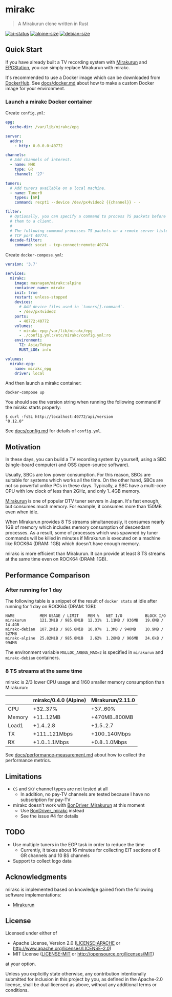 # mirakc

> A Mirakurun clone written in Rust

[![ci-status](https://github.com/masnagam/mirakc/workflows/CI/badge.svg)](https://github.com/masnagam/mirakc/actions?workflow=CI)
[![alpine-size](https://img.shields.io/docker/image-size/masnagam/mirakc/alpine?label=Alpine)](https://hub.docker.com/repository/docker/masnagam/mirakc/tags?page=1&name=alpine)
[![debian-size](https://img.shields.io/docker/image-size/masnagam/mirakc/debian?label=Debian)](https://hub.docker.com/repository/docker/masnagam/mirakc/tags?page=1&name=debian)

## Quick Start

If you have already built a TV recording system with [Mirakurun] and
[EPGStation], you can simply replace Mirakurun with mirakc.

It's recommended to use a Docker image which can be downloaded from [DockerHub].
See [docs/docker.md](./docs/docker.md) about how to make a custom Docker image
for your environment.

### Launch a mirakc Docker container

Create `config.yml`:

```yaml
epg:
  cache-dir: /var/lib/mirakc/epg

server:
  addrs:
    - http: 0.0.0.0:40772

channels:
  # Add channels of interest.
  - name: NHK
    type: GR
    channel: '27'

tuners:
  # Add tuners available on a local machine.
  - name: Tuner0
    types: [GR]
    command: recpt1 --device /dev/px4video2 {{channel}} - -

filter:
  # Optionally, you can specify a command to process TS packets before sending
  # them to a client.
  #
  # The following command processes TS packets on a remote server listening on
  # TCP port 40774.
  decode-filter:
    command: socat - tcp-connect:remote:40774
```

Create `docker-compose.yml`:

```yaml
version: '3.7'

services:
  mirakc:
    image: masnagam/mirakc:alpine
    container_name: mirakc
    init: true
    restart: unless-stopped
    devices:
      # Add device files used in `tuners[].command`.
      - /dev/px4video2
    ports:
      - 40772:40772
    volumes:
      - mirakc-epg:/var/lib/mirakc/epg
      - ./config.yml:/etc/mirakc/config.yml:ro
    environment:
      TZ: Asia/Tokyo
      RUST_LOG: info

volumes:
  mirakc-epg:
    name: mirakc_epg
    driver: local
```

And then launch a mirakc container:

```shell
docker-compose up
```

You should see the version string when running the following command if the
mirakc starts properly:

```console
$ curl -fsSL http://localhost:40772/api/version
"0.12.0"
```

See [docs/config.md](./docs/config.md) for details of `config.yml`.

## Motivation

In these days, you can build a TV recording system by yourself, using a SBC
(single-board computer) and OSS (open-source software).

Usually, SBCs are low power consumption.  For this reason, SBCs are suitable for
systems which works all the time.  On the other hand, SBCs are not so powerful
unlike PCs in these days.  Typically, a SBC have a multi-core CPU with low clock
of less than 2GHz, and only 1..4GB memory.

[Mirakurun] is one of popular DTV tuner servers in Japan.  It's fast enough, but
consumes much memory.  For example, it consumes more than 150MB even when idle.

When Mirakurun provides 8 TS streams simultaneously,  it consumes nearly 1GB of
memory which includes memory consumption of descendant processes.  As a result,
some of processes which was spawned by tuner commands will be killed in minutes
if Mirakurun is executed on a machine like ROCK64 (DRAM: 1GB) which doesn't have
enough memory.

mirakc is more efficient than Mirakurun.  It can provide at least 8 TS streams
at the same time even on ROCK64 (DRAM: 1GB).

## Performance Comparison

### After running for 1 day

The following table is a snippet of the result of `docker stats` at idle after
running for 1 day on ROCK64 (DRAM: 1GB):

```
NAME           MEM USAGE / LIMIT    MEM %   NET I/O          BLOCK I/O
mirakurun      121.3MiB / 985.8MiB  12.31%  1.11MB / 936MB   19.6MB / 14.4GB
mirakc-debian  107.2MiB / 985.8MiB  10.87%  1.3MB / 940MB    10.9MB / 527MB
mirakc-alpine  25.82MiB / 985.8MiB   2.62%  1.28MB / 966MB   24.6kB / 994MB
```

The environment variable `MALLOC_ARENA_MAX=2` is specified in `mirakurun` and
`mirakc-debian` containers.

### 8 TS streams at the same time

mirakc is 2/3 lower CPU usage and 1/60 smaller memory consumption than
Mirakurun:

|          | mirakc/0.4.0 (Alpine) | Mirakurun/2.11.0 |
|----------|-----------------------|------------------|
| CPU      | +32..37%              | +37..60%         |
| Memory   | +11..12MB             | +470MB..800MB    |
| Load1    | +1.4..2.8             | +1.5..2.7        |
| TX       | +111..121Mbps         | +100..140Mbps    |
| RX       | +1.0..1.1Mbps         | +0.8..1.0Mbps    |

See [docs/performance-measurement.md](./docs/performance-measurement.md) about
how to collect the performance metrics.

## Limitations

* `CS` and `SKY` channel types are not tested at all
  * In addition, no pay-TV channels are tested because I have no subscription
    for pay-TV
* mirakc doesn't work with [BonDriver_Mirakurun] at this moment
  * Use [BonDriver_mirakc] instead
  * See the issue #4 for details

## TODO

* Use multiple tuners in the EGP task in order to reduce the time
  * Currently, it takes about 16 minutes for collecting EIT sections of 8 GR
    channels and 10 BS channels
* Support to collect logo data

## Acknowledgments

mirakc is implemented based on knowledge gained from the following software
implementations:

* [Mirakurun]

## License

Licensed under either of

* Apache License, Version 2.0
  ([LICENSE-APACHE] or http://www.apache.org/licenses/LICENSE-2.0)
* MIT License
  ([LICENSE-MIT] or http://opensource.org/licenses/MIT)

at your option.

Unless you explicitly state otherwise, any contribution intentionally submitted
for inclusion in this project by you, as defined in the Apache-2.0 license,
shall be dual licensed as above, without any additional terms or conditions.

[Mirakurun]: https://github.com/Chinachu/Mirakurun
[EPGStation]: https://github.com/l3tnun/EPGStation
[DockerHub]: https://hub.docker.com/r/masnagam/mirakc
[BonDriver_Mirakurun]: https://github.com/Chinachu/BonDriver_Mirakurun
[BonDriver_mirakc]: https://github.com/epgdatacapbon/BonDriver_mirakc
[LICENSE-APACHE]: ./LICENSE-APACHE
[LICENSE-MIT]: ./LICENSE-MIT
